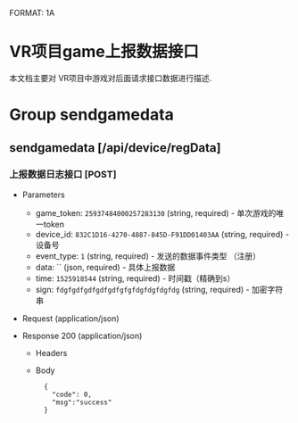 FORMAT: 1A

# VR项目game上报数据接口
本文档主要对 VR项目中游戏对后面请求接口数据进行描述.

# Group sendgamedata
		
## sendgamedata [/api/device/regData]

### 上报数据日志接口 [POST]
   
+ Parameters
    + game_token: `25937484000257283130` (string, required) - 单次游戏的唯一token 
    + device_id: `832C1D16-4270-4887-845D-F91DD01403AA` (string, required)  - 设备号  
    + event_type: `1` (string, required)  - 发送的数据事件类型 （注册）
    + data: `` (json, required) - 具体上报数据
    + time: `1525918544` (string, required)  - 时间戳（精确到s）
    + sign: `fdgfgdfgdfgdfgdfgfgfdgfdgfdgfdg` (string, required)  - 加密字符串 
	
+ Request (application/json)
  
+ Response 200 (application/json)

    + Headers
    + Body

            {
              "code": 0,
	          "msg":"success"
            }

